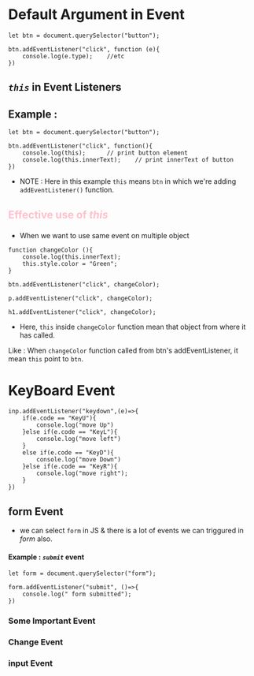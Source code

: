 # Default Argument in Event
```
let btn = document.querySelector("button");

btn.addEventListener("click", function (e){
    console.log(e.type);    //etc
})
```
##  *`this`* in Event Listeners


## Example :
```
let btn = document.querySelector("button");

btn.addEventListener("click", function(){
    console.log(this);      // print button element
    console.log(this.innerText);    // print innerText of button
})
```


* NOTE : Here in this example `this` means `btn` in which we're adding `addEventListener()` function.

## <p style = "color : pink"> Effective use of <i>this</i> </p>

* When we want to use same event on multiple object


```
function changeColor (){
    console.log(this.innerText);
    this.style.color = "Green";
}

btn.addEventListener("click", changeColor);

p.addEventListener("click", changeColor);

h1.addEventListener("click", changeColor);
```

* Here, `this` inside  `changeColor` function mean that object from where it has called.

Like : When `changeColor` function called from btn's addEventListener, it mean `this` point to `btn`.

# KeyBoard Event
```
inp.addEventListener("keydown",(e)=>{
    if(e.code == "KeyU"){
        console.log("move Up")
    }else if(e.code == "KeyL"){
        console.log("move left")
    }
    else if(e.code == "KeyD"){
        console.log("move Down")
    }else if(e.code == "KeyR"){
        console.log("move right");
    }
})

```

## form Event
* we can select `form` in JS & there is a lot of events we can triggured in *form* also.

#### Example :  *`submit`*  event

```
let form = document.querySelector("form");

form.addEventListener("submit", ()=>{
    console.log(" form submitted");
})
```

### <p> Some Important Event </p>

### Change Event
### input Event
